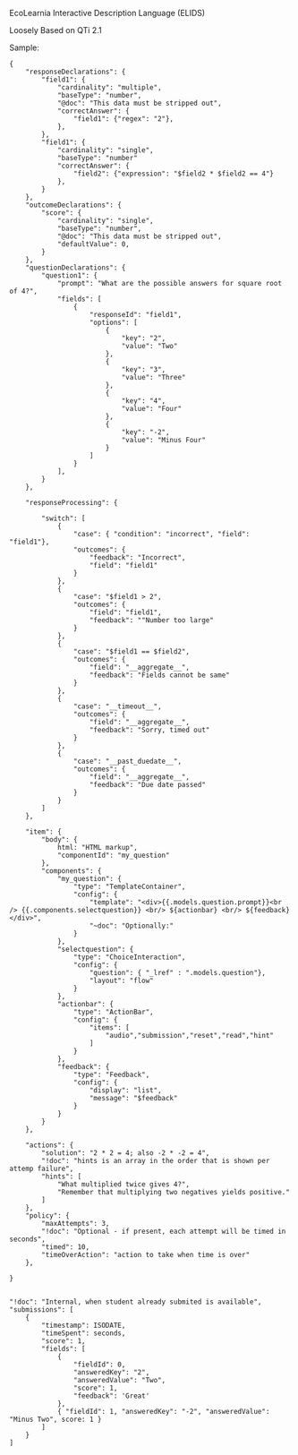 EcoLearnia Interactive Description Language (ELIDS)


Loosely Based on QTi 2.1


Sample:


    {
        "responseDeclarations": {
            "field1": {
                "cardinality": "multiple",
                "baseType": "number",
                "@doc": "This data must be stripped out",
                "correctAnswer": {
                    "field1": {"regex": "2"},
                },
            },
            "field1": {
                "cardinality": "single",
                "baseType": "number"
                "correctAnswer": {
                    "field2": {"expression": "$field2 * $field2 == 4"}
                },
            }
        },
        "outcomeDeclarations": {
            "score": {
                "cardinality": "single",
                "baseType": "number",
                "@doc": "This data must be stripped out",
                "defaultValue": 0,
            }
        },
        "questionDeclarations": {
            "question1": {
                "prompt": "What are the possible answers for square root of 4?",
                "fields": [
                    {
                        "responseId": "field1",
                        "options": [
                            {
                                "key": "2",
                                "value": "Two"
                            },
                            {
                                "key": "3",
                                "value": "Three"
                            },
                            {
                                "key": "4",
                                "value": "Four"
                            },
                            {
                                "key": "-2",
                                "value": "Minus Four"
                            }
                        ]
                    }
                ],
            }
        },

        "responseProcessing": {

            "switch": [
                {
                    "case": { "condition": "incorrect", "field": "field1"},
                    "outcomes": {
                        "feedback": "Incorrect",
                        "field": "field1"
                    }
                },
                {
                    "case": "$field1 > 2",
                    "outcomes": {
                        "field": "field1",
                        "feedback": ""Number too large"
                    }
                },
                {
                    "case": "$field1 == $field2",
                    "outcomes": {
                        "field": "__aggregate__",
                        "feedback": "Fields cannot be same"
                    }
                },
                {
                    "case": "__timeout__",
                    "outcomes": {
                        "field": "__aggregate__",
                        "feedback": "Sorry, timed out"
                    }
                },
                {
                    "case": "__past_duedate__",
                    "outcomes": {
                        "field": "__aggregate__",
                        "feedback": "Due date passed"
                    }
                }
            ]
        },

        "item": {
            "body": {
                html: "HTML markup",
                "componentId": "my_question"
            },
            "components": {
                "my_question": {
                    "type": "TemplateContainer",
                    "config": {
                        "template": "<div>{{.models.question.prompt}}<br /> {{.components.selectquestion}} <br/> ${actionbar} <br/> ${feedback}</div>",
                        "~doc": "Optionally:"
                    }
                },
                "selectquestion": {
                    "type": "ChoiceInteraction",
                    "config": {
                        "question": { "_lref" : ".models.question"},
                        "layout": "flow"
                    }
                },
                "actionbar": {
                    "type": "ActionBar",
                    "config": {
                        "items": [
                            "audio","submission","reset","read","hint"
                        ]
                    }
                },
                "feedback": {
                    "type": "Feedback",
                    "config": {
                        "display": "list",
                        "message": "$feedback"
                    }
                }
            }
        },

        "actions": {
            "solution": "2 * 2 = 4; also -2 * -2 = 4",
            "!doc": "hints is an array in the order that is shown per attemp failure",
            "hints": [
                "What multiplied twice gives 4?",
                "Remember that multiplying two negatives yields positive."
            ]
        },
        "policy": {
            "maxAttempts": 3,
            "!doc": "Optional - if present, each attempt will be timed in seconds",
            "timed": 10,
            "timeOverAction": "action to take when time is over"
        },

    }


    "!doc": "Internal, when student already submited is available",
    "submissions": [
        {
            "timestamp": ISODATE,
            "timeSpent": seconds,
            "score": 1,
            "fields": [
                {
                    "fieldId": 0,
                    "answeredKey": "2",
                    "answeredValue": "Two",
                    "score": 1,
                    "feedback": 'Great'
                },
                { "fieldId": 1, "answeredKey": "-2", "answeredValue": "Minus Two", score: 1 }
            ]
        }
    ]
